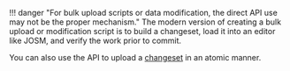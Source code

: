 !!! danger "For bulk upload scripts or data modification, the direct API use may not be the proper mechanism."
    The modern version of creating a bulk upload or modification script is to build a changeset, load it into an editor like JOSM, and verify the work prior to commit.
     
You can also use the API to upload a [changeset](general_informations/changesets.md) in an atomic manner.
<!-- develop this paragraph -> See also: Change File Formats, Import -> not include yet --->
